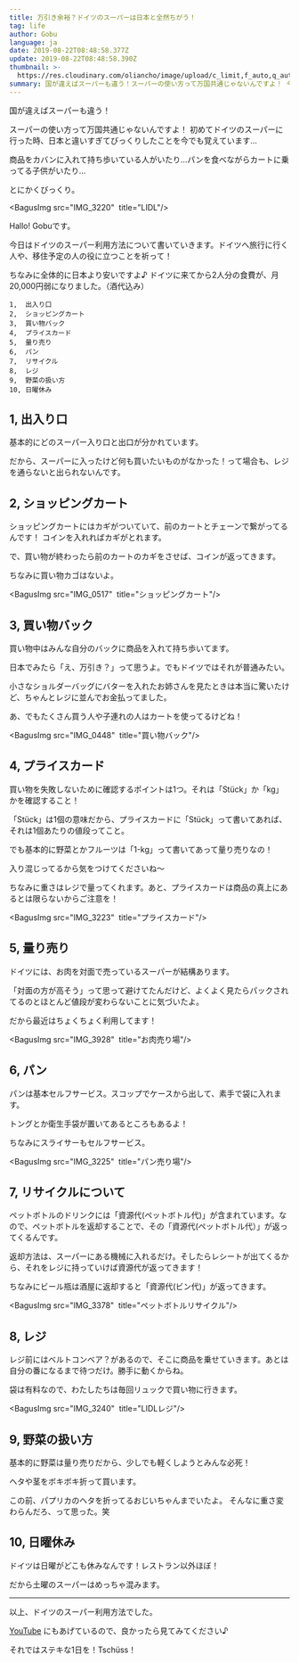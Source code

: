```yaml
---
title: 万引き余裕？ドイツのスーパーは日本と全然ちがう！
tag: life
author: Gobu
language: ja
date: 2019-08-22T08:48:58.377Z
update: 2019-08-22T08:48:58.390Z
thumbnail: >-
  https://res.cloudinary.com/oliancho/image/upload/c_limit,f_auto,q_auto,w_1200/v1566553192/bagushaus/baguspost/IMG_3222.jpg
summary: 国が違えばスーパーも違う！スーパーの使い方って万国共通じゃないんですよ！ 今日はドイツのスーパー利用方法について書いてみました。
---
```

国が違えばスーパーも違う！

スーパーの使い方って万国共通じゃないんですよ！ 初めてドイツのスーパーに行った時、日本と違いすぎてびっくりしたことを今でも覚えています…

商品をカバンに入れて持ち歩いている人がいたり…パンを食べながらカートに乗ってる子供がいたり…

とにかくびっくり。

<BagusImg src="IMG_3220"  title="LIDL"/>

Hallo! Gobuです。

今日はドイツのスーパー利用方法について書いていきます。ドイツへ旅行に行く人や、移住予定の人の役に立つことを祈って！

ちなみに全体的に日本より安いですよ♪
ドイツに来てから2人分の食費が、月20,000円弱になりました。（酒代込み）

```
1,  出入り口
2,  ショッピングカート
3,  買い物バック
4,  プライスカード
5,  量り売り
6,  パン
7,  リサイクル
8,  レジ
9,  野菜の扱い方
10, 日曜休み
```

## 1, 出入り口
基本的にどのスーパー入り口と出口が分かれています。

だから、スーパーに入ったけど何も買いたいものがなかった！って場合も、レジを通らないと出られないんです。

## 2, ショッピングカート
ショッピングカートにはカギがついていて、前のカートとチェーンで繋がってるんです！
コインを入れればカギがとれます。

で、買い物が終わったら前のカートのカギをさせば、コインが返ってきます。

ちなみに買い物カゴはないよ。

<BagusImg src="IMG_0517"  title="ショッピングカート"/>

## 3, 買い物バック
買い物中はみんな自分のバックに商品を入れて持ち歩いてます。

日本でみたら「え、万引き？」って思うよ。でもドイツではそれが普通みたい。

小さなショルダーバッグにバターを入れたお姉さんを見たときは本当に驚いたけど、ちゃんとレジに並んでお金払ってました。

あ、でもたくさん買う人や子連れの人はカートを使ってるけどね！

<BagusImg src="IMG_0448"  title="買い物バック"/>

## 4, プライスカード
買い物を失敗しないために確認するポイントは1つ。それは「Stück」か「kg」かを確認すること！

「Stück」は1個の意味だから、プライスカードに「Stück」って書いてあれば、それは1個あたりの値段ってこと。

でも基本的に野菜とかフルーツは「1-kg」って書いてあって量り売りなの！

入り混じってるから気をつけてくださいね〜

ちなみに重さはレジで量ってくれます。あと、プライスカードは商品の真上にあるとは限らないからご注意を！

<BagusImg src="IMG_3223"  title="プライスカード"/>

## 5, 量り売り
ドイツには、お肉を対面で売っているスーパーが結構あります。

「対面の方が高そう」って思って避けてたんだけど、よくよく見たらパックされてるのとほとんど値段が変わらないことに気づいたよ。

だから最近はちょくちょく利用してます！

<BagusImg src="IMG_3928"  title="お肉売り場"/>

## 6, パン
パンは基本セルフサービス。スコップでケースから出して、素手で袋に入れます。

トングとか衛生手袋が置いてあるところもあるよ！

ちなみにスライサーもセルフサービス。

<BagusImg src="IMG_3225"  title="パン売り場"/>

## 7, リサイクルについて
ペットボトルのドリンクには「資源代(ペットボトル代)」が含まれています。なので、ペットボトルを返却することで、その「資源代(ペットボトル代）」が返ってくるんです。

返却方法は、スーパーにある機械に入れるだけ。そしたらレシートが出てくるから、それをレジに持っていけば資源代が返ってきます！

ちなみにビール瓶は酒屋に返却すると「資源代(ビン代)」が返ってきます。

<BagusImg src="IMG_3378"  title="ペットボトルリサイクル"/>

## 8, レジ
レジ前にはベルトコンベア？があるので、そこに商品を乗せていきます。あとは自分の番になるまで待つだけ。勝手に動くからね。

袋は有料なので、わたしたちは毎回リュックで買い物に行きます。

<BagusImg src="IMG_3240"  title="LIDLレジ"/>

## 9, 野菜の扱い方
基本的に野菜は量り売りだから、少しでも軽くしようとみんな必死！

ヘタや茎をボキボキ折って買います。

この前、パプリカのヘタを折ってるおじいちゃんまでいたよ。
そんなに重さ変わらんだろ、って思った。笑

## 10, 日曜休み
ドイツは日曜がどこも休みなんです！レストラン以外ほぼ！

だから土曜のスーパーはめっちゃ混みます。

---


以上、ドイツのスーパー利用方法でした。

[YouTube](https://www.youtube.com/watch?v=gMgfwa6mO8o)
にもあげているので、良かったら見てみてください♪

それではステキな1日を！Tschüss！

